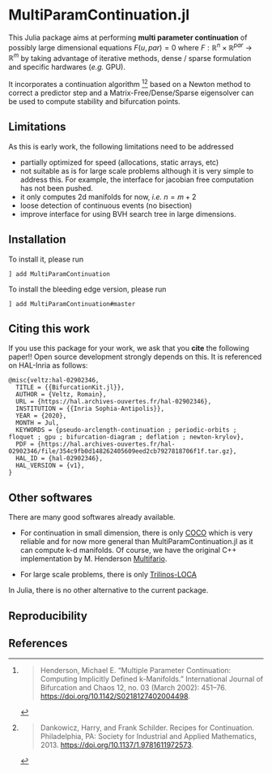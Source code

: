 # MultiParamContinuation.jl

This Julia package aims at performing **multi parameter continuation** of possibly large dimensional equations $F(u, par) = 0$ where $F:\mathbb R^n\times \mathbb R^{par}\to\mathbb R^m$ by taking advantage of iterative methods, dense / sparse formulation and specific hardwares (*e.g.* GPU).

It incorporates a continuation algorithm [^Henderson][^Dankowicz] based on a Newton method to correct a predictor step and a Matrix-Free/Dense/Sparse eigensolver can be used to compute stability and bifurcation points.

## Limitations

As this is early work, the following limitations need to be addressed

- partially optimized for speed (allocations, static arrays, etc)
- not suitable as is for large scale problems although it is very simple to address this. For example, the interface for jacobian free computation has not been pushed.
- it only computes 2d manifolds for now, *i.e.* $n=m+2$
- loose detection of continuous events (no bisection)
- improve interface for using BVH search tree in large dimensions.

## Installation

To install it, please run

`] add MultiParamContinuation`

To install the bleeding edge version, please run

`] add MultiParamContinuation#master`

## Citing this work
If you use this package for your work, we ask that you **cite** the following paper!! Open source development strongly depends on this. It is referenced on HAL-Inria as follows:

```
@misc{veltz:hal-02902346,
  TITLE = {{BifurcationKit.jl}},
  AUTHOR = {Veltz, Romain},
  URL = {https://hal.archives-ouvertes.fr/hal-02902346},
  INSTITUTION = {{Inria Sophia-Antipolis}},
  YEAR = {2020},
  MONTH = Jul,
  KEYWORDS = {pseudo-arclength-continuation ; periodic-orbits ; floquet ; gpu ; bifurcation-diagram ; deflation ; newton-krylov},
  PDF = {https://hal.archives-ouvertes.fr/hal-02902346/file/354c9fb0d148262405609eed2cb7927818706f1f.tar.gz},
  HAL_ID = {hal-02902346},
  HAL_VERSION = {v1},
}
```

## Other softwares

There are many good softwares already available.

- For continuation in small dimension, there is only [COCO](https://sourceforge.net/projects/cocotools/) which is very reliable and for now more general than MultiParamContinuation.jl as it can compute k-d manifolds. Of course, we have the original C++ implementation by M. Henderson [Multifario](https://multifario.sourceforge.io).

- For large scale problems, there is only [Trilinos-LOCA](https://trilinos.github.io/nox_and_loca.html)

In Julia, there is no other alternative to the current package.

## Reproducibility


## References

[^Henderson]:> Henderson, Michael E. “Multiple Parameter Continuation: Computing Implicitly Defined k-Manifolds.” International Journal of Bifurcation and Chaos 12, no. 03 (March 2002): 451–76. https://doi.org/10.1142/S0218127402004498.

[^Dankowicz]:> Dankowicz, Harry, and Frank Schilder. Recipes for Continuation. Philadelphia, PA: Society for Industrial and Applied Mathematics, 2013. https://doi.org/10.1137/1.9781611972573.

